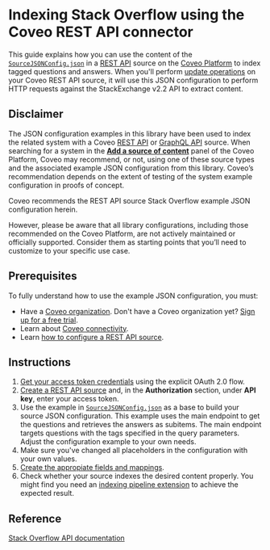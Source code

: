 # Indexing Stack Overflow using the Coveo REST API connector
This guide explains how you can use the content of the [`SourceJSONConfig.json`](SourceJSONConfig.json) in a [REST API](https://docs.coveo.com/en/1896/) source on the [Coveo Platform](https://docs.coveo.com/en/3361/) to index tagged questions and answers. When you'll perform [update operations](https://docs.coveo.com/en/2039/) on your Coveo REST API source, it will use this JSON configuration to perform HTTP requests against the StackExchange v2.2 API to extract content.

## Disclaimer
The JSON configuration examples in this library have been used to index the related system with a Coveo [REST API](https://docs.coveo.com/en/1896/) or [GraphQL API](https://docs.coveo.com/en/n6gh2329/) source. When searching for a system in the [**Add a source of content**](https://docs.coveo.com/en/3390/index-content/add-or-edit-a-source#add-a-source) panel of the Coveo Platform, Coveo may recommend, or not, using one of these source types and the associated example JSON configuration from this library. Coveo’s recommendation depends on the extent of testing of the system example configuration in proofs of concept.

Coveo recommends the REST API source Stack Overflow example JSON configuration herein.

However, please be aware that all library configurations, including those recommended on the Coveo Platform, are not actively maintained or officially supported. Consider them as starting points that you’ll need to customize to your specific use case.

## Prerequisites
To fully understand how to use the example JSON configuration, you must:
- Have a [Coveo organization](https://docs.coveo.com/en/185). Don't have a Coveo organization yet? [Sign up for a free trial](https://www.coveo.com/en/free-trial?utm_marketing_tactic=connectivity_library).
- Learn about [Coveo connectivity](https://docs.coveo.com/en/1702).
- Learn [how to configure a REST API source](https://docs.coveo.com/en/1896/).

## Instructions
1. [Get your access token credentials](https://api.stackexchange.com/docs/authentication) using the explicit OAuth 2.0 flow.
2. [Create a REST API source](https://docs.coveo.com/en/1896/) and, in the **Authorization** section, under **API key**, enter your access token.
3. Use the example in [`SourceJSONConfig.json`](https://github.com/coveooss/connectivity-library/blob/master/Stackoverflow/SourceJSONConfig.json) as a base to build your source JSON configuration. This example uses the main endpoint to get the questions and retrieves the answers as subitems. The main endpoint targets questions with the tags specified in the query parameters. Adjust the configuration example to your own needs.
4. Make sure you've changed all placeholders in the configuration with your own values.
5. [Create the appropiate fields and mappings](https://docs.coveo.com/en/1896/#completion).
6. Check whether your source indexes the desired content properly. You might find you need an [indexing pipeline extension](https://docs.coveo.com/en/1645/) to achieve the expected result.

## Reference
[Stack Overflow API documentation](https://api.stackexchange.com/docs)
